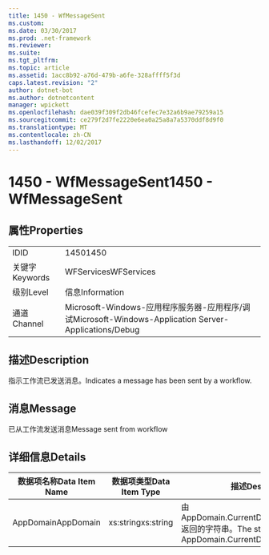 ```yaml
---
title: 1450 - WfMessageSent
ms.custom: 
ms.date: 03/30/2017
ms.prod: .net-framework
ms.reviewer: 
ms.suite: 
ms.tgt_pltfrm: 
ms.topic: article
ms.assetid: 1acc8b92-a76d-479b-a6fe-328affff5f3d
caps.latest.revision: "2"
author: dotnet-bot
ms.author: dotnetcontent
manager: wpickett
ms.openlocfilehash: dae039f309f2db46fcefec7e32a6b9ae79259a15
ms.sourcegitcommit: ce279f2d7fe2220e6ea0a25a8a7a5370ddf8d9f0
ms.translationtype: MT
ms.contentlocale: zh-CN
ms.lasthandoff: 12/02/2017
---
```

# <a name="1450---wfmessagesent"></a><span data-ttu-id="52dbf-102">1450 - WfMessageSent</span><span class="sxs-lookup"><span data-stu-id="52dbf-102">1450 - WfMessageSent</span></span>
## <a name="properties"></a><span data-ttu-id="52dbf-103">属性</span><span class="sxs-lookup"><span data-stu-id="52dbf-103">Properties</span></span>  
  
|||  
|-|-|  
|<span data-ttu-id="52dbf-104">ID</span><span class="sxs-lookup"><span data-stu-id="52dbf-104">ID</span></span>|<span data-ttu-id="52dbf-105">1450</span><span class="sxs-lookup"><span data-stu-id="52dbf-105">1450</span></span>|  
|<span data-ttu-id="52dbf-106">关键字</span><span class="sxs-lookup"><span data-stu-id="52dbf-106">Keywords</span></span>|<span data-ttu-id="52dbf-107">WFServices</span><span class="sxs-lookup"><span data-stu-id="52dbf-107">WFServices</span></span>|  
|<span data-ttu-id="52dbf-108">级别</span><span class="sxs-lookup"><span data-stu-id="52dbf-108">Level</span></span>|<span data-ttu-id="52dbf-109">信息</span><span class="sxs-lookup"><span data-stu-id="52dbf-109">Information</span></span>|  
|<span data-ttu-id="52dbf-110">通道</span><span class="sxs-lookup"><span data-stu-id="52dbf-110">Channel</span></span>|<span data-ttu-id="52dbf-111">Microsoft-Windows-应用程序服务器-应用程序/调试</span><span class="sxs-lookup"><span data-stu-id="52dbf-111">Microsoft-Windows-Application Server-Applications/Debug</span></span>|  
  
## <a name="description"></a><span data-ttu-id="52dbf-112">描述</span><span class="sxs-lookup"><span data-stu-id="52dbf-112">Description</span></span>  
 <span data-ttu-id="52dbf-113">指示工作流已发送消息。</span><span class="sxs-lookup"><span data-stu-id="52dbf-113">Indicates a message has been sent by a workflow.</span></span>  
  
## <a name="message"></a><span data-ttu-id="52dbf-114">消息</span><span class="sxs-lookup"><span data-stu-id="52dbf-114">Message</span></span>  
 <span data-ttu-id="52dbf-115">已从工作流发送消息</span><span class="sxs-lookup"><span data-stu-id="52dbf-115">Message sent from workflow</span></span>  
  
## <a name="details"></a><span data-ttu-id="52dbf-116">详细信息</span><span class="sxs-lookup"><span data-stu-id="52dbf-116">Details</span></span>  
  
|<span data-ttu-id="52dbf-117">数据项名称</span><span class="sxs-lookup"><span data-stu-id="52dbf-117">Data Item Name</span></span>|<span data-ttu-id="52dbf-118">数据项类型</span><span class="sxs-lookup"><span data-stu-id="52dbf-118">Data Item Type</span></span>|<span data-ttu-id="52dbf-119">描述</span><span class="sxs-lookup"><span data-stu-id="52dbf-119">Description</span></span>|  
|--------------------|--------------------|-----------------|  
|<span data-ttu-id="52dbf-120">AppDomain</span><span class="sxs-lookup"><span data-stu-id="52dbf-120">AppDomain</span></span>|<span data-ttu-id="52dbf-121">xs:string</span><span class="sxs-lookup"><span data-stu-id="52dbf-121">xs:string</span></span>|<span data-ttu-id="52dbf-122">由 AppDomain.CurrentDomain.FriendlyName 返回的字符串。</span><span class="sxs-lookup"><span data-stu-id="52dbf-122">The string returned by AppDomain.CurrentDomain.FriendlyName.</span></span>|
